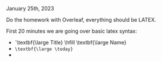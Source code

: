 January 25th, 2023

Do the homework with Overleaf, everything should be LATEX.

First 20 minutes we are going over basic latex syntax:
- `\textbf{\large Title} \hfill \textbf{\large Name}
- `\textbf{\large \today}`
- 